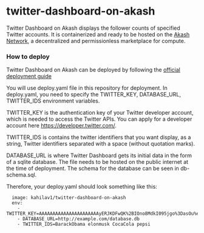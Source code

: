 # twitter-dashboard-on-akash

Twitter Dashboard on Akash displays the follower counts of specified Twitter accounts. It is containerized and ready to be hosted on the [Akash Network](https://akash.network/), a decentralized and permissionless marketplace for compute.

### How to deploy

Twitter Dashboard on Akash can be deployed by following the [official deployment guide](https://docs.https://akash.network//cli/deployment#create-the-deployment-configuration)

You will use deploy.yaml file in this repository for deployment. In deploy.yaml, you need to specify the TWITTER_KEY, DATABASE_URL, TWITTER_IDS environment variables. 

TWITTER_KEY is the authentication key of your Twitter developer account, which is needed to access the Twitter APIs. You can apply for a developer account here https://developer.twitter.com/. 

TWITTER_IDS is contains the twitter identifiers that you want display, as a string, Twitter identifiers separated with a space (without quotation marks). 

DATABASE_URL is where Twitter Dashboard gets its initial data in the form of a sqlite database. The file needs to be hosted on the public internet at the time of deployment. The schema for the database can be seen in db-schema.sql.

Therefore, your deploy.yaml should look something like this:

```
  image: kahilav1/twitter-dashboard-on-akash
  env:
    - TWITTER_KEY=AAAAAAAAAAAAAAAAAAAAAAyERJKDFwQK%2BIOno8MdkI095jgo%3DasOu%eraI42PvrekjTK24dpXuJEAwmDHktV5zVeAyRdozTZ8D
    - DATABASE_URL=http://example.com/database.db
    - TWITTER_IDS=BarackObama elonmusk CocaCola pepsi
```
